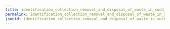 ```yaml
---
title: identification_collection_removal_and_disposal_of_waste_in_such_a_way_that_cross_contamination_is_prevented
permalink: identification_collection_removal_and_disposal_of_waste_in_such_a_way_that_cross_contamination_is_prevented.html
jsonid: identification_collection_removal_and_disposal_of_waste_in_such_a_way_that_cross_contamination_is_prevented
---
```

